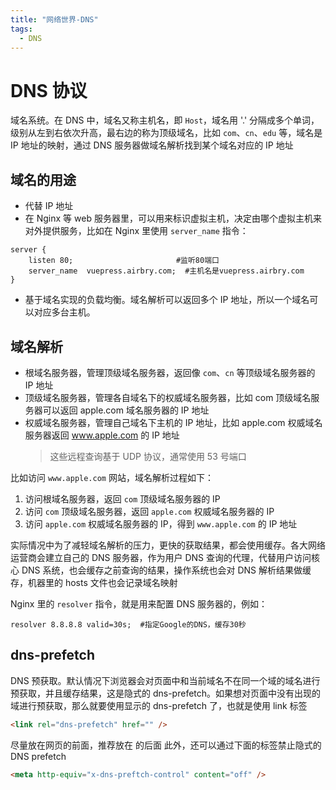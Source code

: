 ```yaml
---
title: "网络世界-DNS"
tags:
  - DNS
---
```


# DNS 协议

域名系统。在 DNS 中，域名又称主机名，即 `Host`，域名用 '.' 分隔成多个单词，级别从左到右依次升高，最右边的称为顶级域名，比如 `com`、`cn`、`edu` 等，域名是 IP 地址的映射，通过 DNS 服务器做域名解析找到某个域名对应的 IP 地址

## 域名的用途

- 代替 IP 地址
- 在 Nginx 等 web 服务器里，可以用来标识虚拟主机，决定由哪个虚拟主机来对外提供服务，比如在 Nginx 里使用 `server_name` 指令：

```nginx
server {
    listen 80;                       #监听80端口
    server_name  vuepress.airbry.com;  #主机名是vuepress.airbry.com
}
```

- 基于域名实现的负载均衡。域名解析可以返回多个 IP 地址，所以一个域名可以对应多台主机。

## 域名解析

- 根域名服务器，管理顶级域名服务器，返回像 `com`、`cn` 等顶级域名服务器的 IP 地址
- 顶级域名服务器，管理各自域名下的权威域名服务器，比如 com 顶级域名服务器可以返回 apple.com 域名服务器的 IP 地址
- 权威域名服务器，管理自己域名下主机的 IP 地址，比如 apple.com 权威域名服务器返回 www.apple.com 的 IP 地址
  > 这些远程查询基于 UDP 协议，通常使用 53 号端口

比如访问 `www.apple.com` 网站，域名解析过程如下：

1. 访问根域名服务器，返回 `com` 顶级域名服务器的 IP
2. 访问 `com` 顶级域名服务器，返回 `apple.com` 权威域名服务器的 IP
3. 访问 `apple.com` 权威域名服务器的 IP，得到 `www.apple.com` 的 IP 地址

实际情况中为了减轻域名解析的压力，更快的获取结果，都会使用缓存。各大网络运营商会建立自己的 DNS 服务器，作为用户 DNS 查询的代理，代替用户访问核心 DNS 系统，也会缓存之前查询的结果，操作系统也会对 DNS 解析结果做缓存，机器里的 hosts 文件也会记录域名映射

Nginx 里的 `resolver` 指令，就是用来配置 DNS 服务器的，例如：

```nginx
resolver 8.8.8.8 valid=30s;  #指定Google的DNS，缓存30秒
```

## dns-prefetch

DNS 预获取。默认情况下浏览器会对页面中和当前域名不在同一个域的域名进行预获取，并且缓存结果，这是隐式的 dns-prefetch。如果想对页面中没有出现的域进行预获取，那么就要使用显示的 dns-prefetch 了，也就是使用 link 标签

```html
<link rel="dns-prefetch" href="" />
```

尽量放在网页的前面，推荐放在 <meta charset=""/> 的后面
此外，还可以通过下面的标签禁止隐式的 DNS prefetch

```html
<meta http-equiv="x-dns-preftch-control" content="off" />
```
